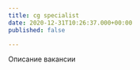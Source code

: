 ```yaml
---
title: cg specialist
date: 2020-12-31T10:26:37.000+00:00
published: false

---
```

Описание вакансии